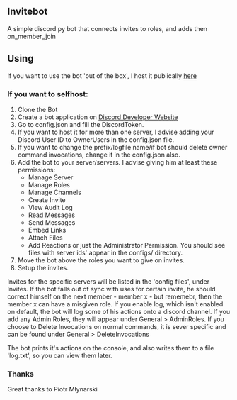 ## Invitebot
A simple discord.py bot that connects invites to roles, and adds then on_member_join

## Using

If you want to use the bot 'out of the box', I host it publically [here](https://discord.com/api/oauth2/authorize?client_id=788044126242603070&permissions=268487921&scope=bot)

### If you want to selfhost:

  1. Clone the Bot
  2. Create a bot application on [Discord Developer Website](https://discord.com/developers)
  3. Go to config.json and fill the DiscordToken.
  4. If you want to host it for more than one server, I advise adding your Discord User ID to OwnerUsers in the config.json file.
  5. If you want to change the prefix/logfile name/if bot should delete owner command invocations, change it in the config.json also.
  6. Add the bot to your server/servers. I advise giving him at least these permissions:
     - Manage Server
     - Manage Roles
     - Manage Channels
     - Create Invite
     - View Audit Log
     - Read Messages
     - Send Messages
     - Embed Links
     - Attach Files
     - Add Reactions
     or just the Administrator Permission.
     You should see files with server ids' appear in the configs/ directory.
  7. Move the bot above the roles you want to give on invites.
  8. Setup the invites.

Invites for the specific servers will be listed in the 'config files', under Invites.
If the bot falls out of sync with uses for certain invite, he should correct himself on the next member - member x - but rememebr, then the member x can have a misgiven role.
If you enable log, which isn't enabled on default, the bot will log some of his actions onto a discord channel.
If you add any Admin Roles, they will appear under General > AdminRoles.
If you choose to Delete Invocations on normal commands, it is sever specific and can be found under General > DeleteInvocations  

The bot prints it's actions on the console, and also writes them to a file 'log.txt', so you can view them later.

### Thanks
Great thanks to Piotr Młynarski
